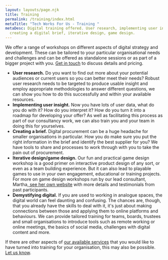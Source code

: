 ```yaml
---
layout: layouts/page.njk
title: Training
permalink: /training/index.html
metaTitle: "Tech Works For Us - Training "
metaDesc: Digital training offered. User research, implementing user insight,
  creating a digital brief, iterative design, game design.
---
```

We offer a range of workshops on different aspects of digital strategy and development. These can be tailored to your particular organisational needs and challenges and can be offered as standalone sessions or as part of a bigger project with you. [Get in touch](https://www.techworksforus.com/contact/) to discuss details and pricing.

* **U﻿ser research.** Do you want to find out more about your potential audiences or current users so you can better meet their needs? Robust user research needs to be targeted to produce usable insight and employ appropriate methodologies to answer different questions, we can show you how to do this successfully and within your available resources. 
* **I﻿mplementing user insight.** Now you have lots of user data, what do you do with it? How do you interpret it? How do you turn it into a roadmap for developing your offer? As well as facilitating this process as part of our consultancy work, we can also train you and your team in doing this for yourselves.
* **C﻿reating a brief.** Digital procurement can be a huge headache for smaller organisations in particular. How you do make sure you put the right information in the brief and identify the best supplier for you? We have tools to share and processes to work through with you to take the pain out of procurement.
* **I﻿terative design/game design.** Our fun and practical game design workshop is a good primer on interactive product design of any sort, or even as a team building experience. But it can also lead to playable games to use in your own engagement, educational or training projects. For more on game design workshops run by our lead consultant, Martha,[ see her own website](https://marthahenson.com/game-design-workshops/) with more details and testimonials from past participants.
* **D﻿emystifying digital.** If you are used to working in analogue spaces, the digital world can feel daunting and confusing. The chances are, though, that you already have the skills to deal with it, it's just about making connections between those and applying them to online platforms and behaviours. We can provide tailored training for teams, boards, trustees and small organisations to introduce tools such as remote working or online meetings, the basics of social media, challenges with digital content and more. 

I﻿f there are other aspects of [our available services](https://www.techworksforus.com/about/#heading-our-services) that you would like to have turned into training for your organisation, this may also be possible. [Let us know](https://www.techworksforus.com/contact/).